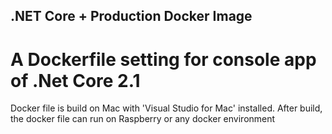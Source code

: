 
## .NET Core + Production Docker Image

# A Dockerfile setting for console app of .Net Core 2.1

Docker file is build on Mac with 'Visual Studio for Mac' installed. 
After build, the docker file can run on Raspberry or any docker environment
